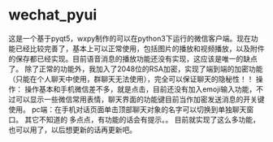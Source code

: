 # wechat_pyui
这是一个基于pyqt5，wxpy制作的可以在python3下运行的微信客户端。现在功能已经比较完善了，基本上可以正常使用，包括图片的播放和视频播放，以及附件的保存都已经实现。目前语音消息的播放功能还没有实现，这应该是唯一的缺点了。
除了正常的功能外，我加入了2048位的RSA加密，实现了端到端的加密功能（只能在个人聊天中使用，群聊天无法使用），完全可以保证聊天的隐秘性！！
操作：
操作基本和手机微信差不多，就是点击，目前还没有加入emoji输入功能，不过可以显示一些微信常用表情，聊天界面的功能键目前当作加密发送消息的开关键使用。
pc端：在手机对话页面单击顶部聊天对象的名字可以切换到单独聊天窗口。
其它不知道的 多点点，有功能的话会有提示。。
目前就实现了这么多功能，也可以用了，以后想更新的话再更新吧。
